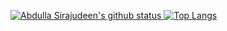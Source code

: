 [![Abdulla Sirajudeen's github status](https://github-readme-stats.vercel.app/api?username=abdullasirajudeen&show_icons=true&count_private=true&hide_border=false&title_color=eb0029&icon_color=eb0029&include_all_commits=true)
![Top Langs](https://github-readme-stats.vercel.app/api/top-langs/?username=abdullasirajudeen&layout=compact&hide_border=false&title_color=eb0029)](https://github.com/abdullasirajudeen)

